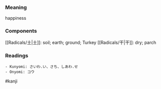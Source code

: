 ### Meaning

happiness

### Components

[[Radicals/土|土]]: soil; earth; ground; Turkey [[Radicals/干|干]]: dry; parch

### Readings

```
- Kunyomi: さいわ.い、さち、しあわ.せ
- Onyomi: コウ
```

#kanji